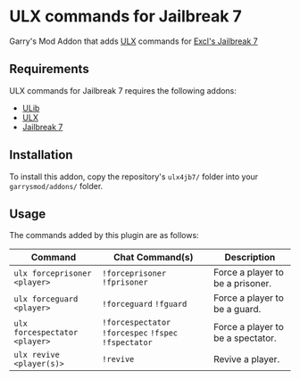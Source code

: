 # ULX commands for Jailbreak 7
Garry's Mod Addon that adds [ULX](https://github.com/TeamUlysses/ulx) commands for [Excl's Jailbreak 7](https://github.com/kurt-stolle/jailbreak)

## Requirements
ULX commands for Jailbreak 7 requires the following addons:

* [ULib](https://github.com/TeamUlysses/ulib)
* [ULX](https://github.com/TeamUlysses/ulx)
* [Jailbreak 7](https://github.com/kurt-stolle/jailbreak)

## Installation
To install this addon, copy the repository's `ulx4jb7/` folder into your `garrysmod/addons/` folder.

## Usage
The commands added by this plugin are as follows:

| Command                       | Chat Command(s)                                       | Description                       |
|-------------------------------|-------------------------------------------------------|-----------------------------------|
| `ulx forceprisoner <player>`  | `!forceprisoner` `!fprisoner`                         | Force a player to be a prisoner.  |
| `ulx forceguard <player>`     | `!forceguard` `!fguard`                               | Force a player to be a guard.     |
| `ulx forcespectator <player>` | `!forcespectator` `!forcespec` `!fspec` `!fspectator` | Force a player to be a spectator. |
| `ulx revive <player(s)>`      | `!revive`                                             | Revive a player.                  |
